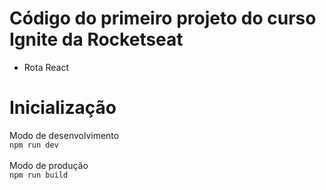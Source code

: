 # Código do primeiro projeto do curso Ignite da Rocketseat

- Rota React

# Inicialização

Modo de desenvolvimento<br>
```npm run dev```<br><br>
Modo de produção<br>
```npm run build```